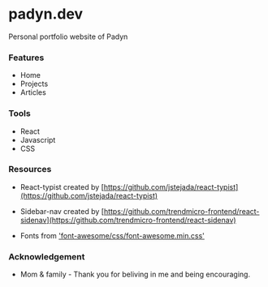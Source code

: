 # padyn.dev
Personal portfolio website of Padyn

### Features
- Home
- Projects
- Articles

### Tools
- React
- Javascript
- CSS

### Resources
- React-typist created by [https://github.com/jstejada/react-typist](https://github.com/jstejada/react-typist)

- Sidebar-nav created by [https://github.com/trendmicro-frontend/react-sidenav](https://github.com/trendmicro-frontend/react-sidenav)

- Fonts from ['font-awesome/css/font-awesome.min.css'](font-awesome/css/font-awesome.min.css)

### Acknowledgement
- Mom & family - Thank you for beliving in me and being encouraging.

